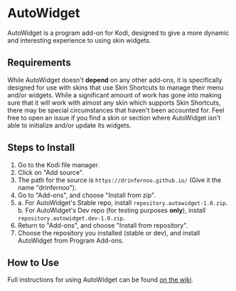 # AutoWidget
AutoWidget is a program add-on for Kodi, designed to give a more dynamic
and interesting experience to using skin widgets. 

## Requirements
While AutoWidget doesn't **depend** on any other add-ons, it is specifically designed for use with skins that use Skin Shortcuts to manage their menu and/or widgets. While a significant amount of work has gone into making sure that it will work with almost any skin which supports Skin Shortcuts, there may be special circumstances that haven't been accounted for. Feel free to open an issue if you find a skin or section where AutoWidget isn't able to initialize and/or update its widgets.

## Steps to Install
1. Go to the Kodi file manager.
2. Click on "Add source".
3. The path for the source is `https://drinfernoo.github.io/` (Give it the name "drinfernoo").
4. Go to "Add-ons", and choose "Install from zip".
5. a. For AutoWidget's Stable repo, install `repository.autowidget-1.0.zip`.
   b. For AutoWidget's Dev repo (for testing purposes **only**), install `repository.autowidget.dev-1.0.zip`.
6. Return to "Add-ons", and choose "Install from repository".
7. Choose the repository you installed (stable or dev), and install AutoWidget from Program Add-ons.

## How to Use
Full instructions for using AutoWidget can be found [on the wiki](https://www.github.com/drinfernoo/plugin.program.autowidget/wiki/).
